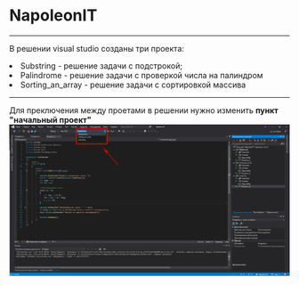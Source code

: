 # NapoleonIT
***
В решении visual studio созданы три проекта:
<li> Substring - решение задачи с подстрокой;
<li> Palindrome - решение задачи с проверкой числа на палиндром
<li> Sorting_an_array - решение задачи с сортировкой массива

***
Для преключения между проетами в решении нужно изменить **пункт "начальный проект"**
![screenshot](https://github.com/ezheka/NapoleonIT/blob/main/NapoleonIT.jpg)
